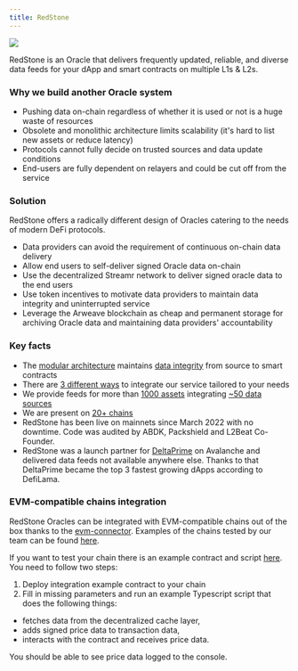 ```yaml
---
title: RedStone
---
```

![](https://www.datocms-assets.com/95026/1685655574-redstone-banner-7257fdf47d9e295449b82eb474c10b2c.png)

RedStone is an Oracle that delivers frequently updated, reliable, and diverse data feeds for your dApp and smart contracts on multiple L1s & L2s.

### Why we build another Oracle system[​](https://docs.redstone.finance/docs/introduction#why-we-build-another-oracle-system "Direct link to Why we build another Oracle system")

* Pushing data on-chain regardless of whether it is used or not is a huge waste of resources
* Obsolete and monolithic architecture limits scalability (it's hard to list new assets or reduce latency)
* Protocols cannot fully decide on trusted sources and data update conditions
* End-users are fully dependent on relayers and could be cut off from the service

### Solution[​](https://docs.redstone.finance/docs/introduction#solution "Direct link to Solution")

RedStone offers a radically different design of Oracles catering to the needs of modern DeFi protocols.

* Data providers can avoid the requirement of continuous on-chain data delivery
* Allow end users to self-deliver signed Oracle data on-chain
* Use the decentralized Streamr network to deliver signed oracle data to the end users
* Use token incentives to motivate data providers to maintain data integrity and uninterrupted service
* Leverage the Arweave blockchain as cheap and permanent storage for archiving Oracle data and maintaining data providers' accountability

### Key facts[​](https://docs.redstone.finance/docs/introduction#key-facts "Direct link to Key facts")

* The [modular architecture](https://docs.redstone.finance/docs/smart-contract-devs/how-it-works#data-flow) maintains [data integrity](https://docs.redstone.finance/docs/smart-contract-devs/how-it-works#data-format) from source to smart contracts
* There are [3 different ways](https://docs.redstone.finance/docs/smart-contract-devs/how-it-works#3-ways-to-integrate) to integrate our service tailored to your needs
* We provide feeds for more than [1000 assets](https://app.redstone.finance/#/app/tokens) integrating [~50 data sources](https://app.redstone.finance/#/app/sources)
* We are present on [20+ chains](https://showroom.redstone.finance/)
* RedStone has been live on mainnets since March 2022 with no downtime. Code was audited by ABDK, Packshield and L2Beat Co-Founder.
* RedStone was a launch partner for [DeltaPrime](https://deltaprime.io/) on Avalanche and delivered data feeds not available anywhere else. Thanks to that DeltaPrime became the top 3 fastest growing dApps according to DefiLama.

### EVM-compatible chains[​](https://docs.redstone.finance/docs/smart-contract-devs/chain-integration#evm-compatible-chains "Direct link to EVM-compatible chains") integration

RedStone Oracles can be integrated with EVM-compatible chains out of the box thanks to the [evm-connector](https://docs.redstone.finance/docs/smart-contract-devs/getting-started#usage). Examples of the chains tested by our team can be found [here](https://showroom.redstone.finance/).

If you want to test your chain there is an example contract and script [here](https://github.com/redstone-finance/redstone-showroom/tree/main/example). You need to follow two steps:

1.  Deploy integration example contract to your chain
2.  Fill in missing parameters and run an example Typescript script that does the following things:

* fetches data from the decentralized cache layer,
* adds signed price data to transaction data,
* interacts with the contract and receives price data.

You should be able to see price data logged to the console.
